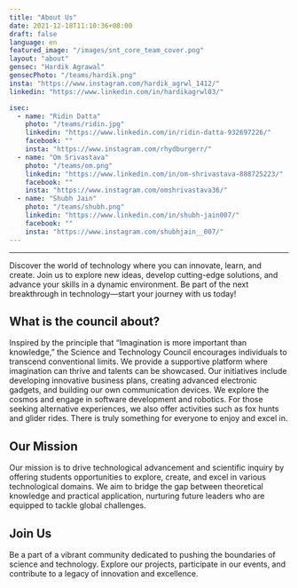 ```yaml
---
title: "About Us"
date: 2021-12-18T11:10:36+08:00
draft: false
language: en
featured_image: "/images/snt_core_team_cover.png"
layout: "about"
gensec: "Hardik Agrawal"
gensecPhoto: "/teams/hardik.png"
insta: "https://www.instagram.com/hardik_agrwl_1412/"
linkedin: "https://www.linkedin.com/in/hardikagrwl03/"

isec:
  - name: "Ridin Datta"
    photo: "/teams/ridin.jpg"
    linkedin: "https://www.linkedin.com/in/ridin-datta-932697226/"
    facebook: ""
    insta: "https://www.instagram.com/rhydburgerr/"
  - name: "Om Srivastava"
    photo: "/teams/om.png"
    linkedin: "https://www.linkedin.com/in/om-shrivastava-888725223/"
    facebook: ""
    insta: "https://www.instagram.com/omshrivastava36/"
  - name: "Shubh Jain"
    photo: "/teams/shubh.png"
    linkedin: "https://www.linkedin.com/in/shubh-jain007/"
    facebook: ""
    insta: "https://www.instagram.com/shubhjain__007/"
---
```

---
Discover the world of technology where you can innovate, learn, and create. Join us to explore new ideas, develop cutting-edge solutions, and advance your skills in a dynamic environment. Be part of the next breakthrough in technology—start your journey with us today!


## <h2>What is the council about?</h2>

Inspired by the principle that “Imagination is more important than knowledge,” the Science and Technology Council encourages individuals to transcend conventional limits. We provide a supportive platform where imagination can thrive and talents can be showcased. Our initiatives include developing innovative business plans, creating advanced electronic gadgets, and building our own communication devices. We explore the cosmos and engage in software development and robotics. For those seeking alternative experiences, we also offer activities such as fox hunts and glider rides. There is truly something for everyone to enjoy and excel in.
<br>

## Our Mission

Our mission is to drive technological advancement and scientific inquiry by offering students opportunities to explore, create, and excel in various technological domains. We aim to bridge the gap between theoretical knowledge and practical application, nurturing future leaders who are equipped to tackle global challenges.<br>

## Join Us

Be a part of a vibrant community dedicated to pushing the boundaries of science and technology. Explore our projects, participate in our events, and contribute to a legacy of innovation and excellence.

